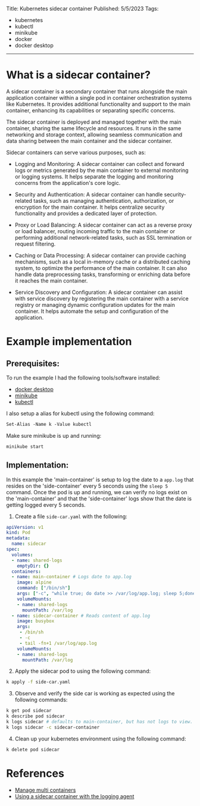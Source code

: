 Title: Kubernetes sidecar container
Published: 5/5/2023
Tags: 
- kubernetes
- kubectl
- minikube
- docker
- docker desktop

---

# What is a sidecar container?

A sidecar container is a secondary container that runs alongside the main application container within a single pod in container orchestration systems like Kubernetes. It provides additional functionality and support to the main container, enhancing its capabilities or separating specific concerns.

The sidecar container is deployed and managed together with the main container, sharing the same lifecycle and resources. It runs in the same networking and storage context, allowing seamless communication and data sharing between the main container and the sidecar container.

Sidecar containers can serve various purposes, such as:

- Logging and Monitoring: A sidecar container can collect and forward logs or metrics generated by the main container to external monitoring or logging systems. It helps separate the logging and monitoring concerns from the application's core logic.

- Security and Authentication: A sidecar container can handle security-related tasks, such as managing authentication, authorization, or encryption for the main container. It helps centralize security functionality and provides a dedicated layer of protection.

- Proxy or Load Balancing: A sidecar container can act as a reverse proxy or load balancer, routing incoming traffic to the main container or performing additional network-related tasks, such as SSL termination or request filtering.

- Caching or Data Processing: A sidecar container can provide caching mechanisms, such as a local in-memory cache or a distributed caching system, to optimize the performance of the main container. It can also handle data preprocessing tasks, transforming or enriching data before it reaches the main container.

- Service Discovery and Configuration: A sidecar container can assist with service discovery by registering the main container with a service registry or managing dynamic configuration updates for the main container. It helps automate the setup and configuration of the application.

# Example implementation

## Prerequisites:

To run the example I had the following tools/software installed:
- [docker desktop](https://www.docker.com/products/docker-desktop/)
- [minikube](https://minikube.sigs.k8s.io/docs/start/)
- [kubectl](https://kubernetes.io/docs/tasks/tools/#kubectl)

I also setup a alias for kubectl using the following command:

```ps
Set-Alias -Name k -Value kubectl
```
Make sure minikube is up and running:

```ps
minikube start
```

## Implementation:

In this example the 'main-container' is setup to log the date to a `app.log` that resides on the 'side-container' every 5 seconds using the `sleep 5` command. Once the pod is up and running, we can verify no logs exist on the 'main-container' and that the 'side-container' logs show that the date is getting logged every 5 seconds.

1. Create a file `side-car.yaml` with the following:

```yaml
apiVersion: v1
kind: Pod
metadata:
  name: sidecar
spec:
  volumes:
  - name: shared-logs 
    emptyDir: {}
  containers:
  - name: main-container # Logs date to app.log
    image: alpine 
    command: ["/bin/sh"]
    args: ["-c", "while true; do date >> /var/log/app.log; sleep 5;done"]
    volumeMounts:
    - name: shared-logs
      mountPath: /var/log
  - name: sidecar-container # Reads content of app.log
    image: busybox
    args:
     - /bin/sh
     - -c
     - tail -fn+1 /var/log/app.log
    volumeMounts:
    - name: shared-logs
      mountPath: /var/log
```

2. Apply the sidecar pod to using the following command:

```bash
k apply -f side-car.yaml
```

3. Observe and verify the side car is working as expected using the following commands:

```bash
k get pod sidecar
k describe pod sidecar
k logs sidecar # defaults to main-container, but has not logs to view.
k logs sidecar -c sidecar-container
```

4. Clean up your kubernetes environment using the following command:

```bash
k delete pod sidecar
```

# References

- [Manage multi containers](https://kubernetes.io/docs/concepts/workloads/pods/#how-pods-manage-multiple-containers)
- [Using a sidecar container with the logging agent](https://kubernetes.io/docs/concepts/cluster-administration/logging/#sidecar-container-with-logging-agent)